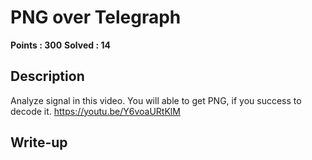 # PNG over Telegraph

**Points : 300**
**Solved : 14**

## Description

Analyze signal in this video.
You will able to get PNG, if you success to decode it.
https://youtu.be/Y6voaURtKlM

## Write-up

